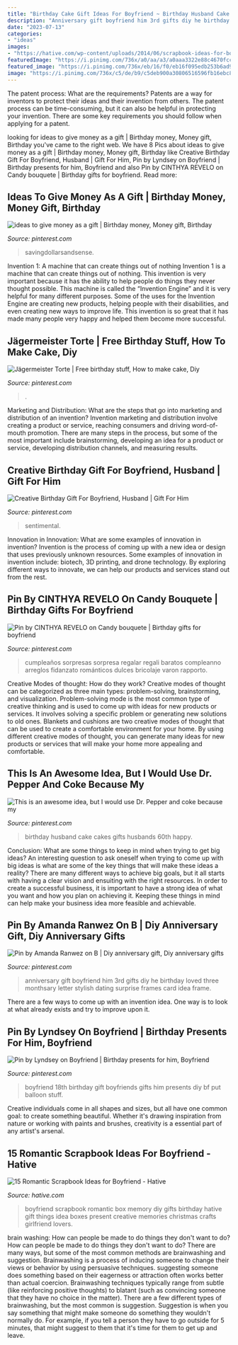 ```yaml
---
title: "Birthday Cake Gift Ideas For Boyfriend ~ Birthday Husband Cake Cakes Gifts Husbands 60th Happy"
description: "Anniversary gift boyfriend him 3rd gifts diy he birthday loved three monthsary letter stylish dating surprise frames card idea frame"
date: "2023-07-13"
categories:
- "ideas"
images:
- "https://hative.com/wp-content/uploads/2014/06/scrapbook-ideas-for-boyfriend/14-scrapbook-ideas-for-lovers.jpg"
featuredImage: "https://i.pinimg.com/736x/a0/aa/a3/a0aaa3322e88c4670fcca6da5e66c44a--to-my-boyfriend-boyfriend-gifts.jpg"
featured_image: "https://i.pinimg.com/736x/eb/16/f0/eb16f095edb253b6ad926de7f7c40c3c.jpg"
image: "https://i.pinimg.com/736x/c5/de/b9/c5deb900a30806516596fb16ebc8d207--husband-birthday-cakes-birthday-ideas.jpg"
---
```



The patent process: What are the requirements?
Patents are a way for inventors to protect their ideas and their invention from others. The patent process can be time-consuming, but it can also be helpful in protecting your invention. There are some key requirements you should follow when applying for a patent.

	

		
looking for ideas to give money as a gift | Birthday money, Money gift, Birthday you've came to the right web. We have 8 Pics about ideas to give money as a gift | Birthday money, Money gift, Birthday like Creative Birthday Gift For Boyfriend, Husband | Gift For Him, Pin by Lyndsey on Boyfriend | Birthday presents for him, Boyfriend and also Pin by CINTHYA REVELO on Candy bouquete | Birthday gifts for boyfriend. Read more:
		
    
## Ideas To Give Money As A Gift | Birthday Money, Money Gift, Birthday

<img loading=lazy src="https://i.pinimg.com/736x/eb/16/f0/eb16f095edb253b6ad926de7f7c40c3c.jpg" onerror="this.onerror=null;this.src='https://tse1.mm.bing.net/th?id=OIP.kab-YCm08l0-e_CVSJ1g3gHaPi&amp;pid=15.1';" alt="ideas to give money as a gift | Birthday money, Money gift, Birthday">

_Source: pinterest.com_

>savingdollarsandsense. 

	

Invention 1: A machine that can create things out of nothing
Invention 1 is a machine that can create things out of nothing. This invention is very important because it has the ability to help people do things they never thought possible. This machine is called the “Invention Engine” and it is very helpful for many different purposes. Some of the uses for the Invention Engine are creating new products, helping people with their disabilities, and even creating new ways to improve life. This invention is so great that it has made many people very happy and helped them become more successful.

    
## Jägermeister Torte | Free Birthday Stuff, How To Make Cake, Diy

<img loading=lazy src="https://i.pinimg.com/736x/21/e5/50/21e550fec5497850b7de1d2248561fd7.jpg" onerror="this.onerror=null;this.src='https://tse3.mm.bing.net/th?id=OIP.uCzYQMt3Jl79wyS6nkCOFAHaJ3&amp;pid=15.1';" alt="Jägermeister Torte | Free birthday stuff, How to make cake, Diy">

_Source: pinterest.com_

>. 

	

Marketing and Distribution: What are the steps that go into marketing and distribution of an invention?
Invention marketing and distribution involve creating a product or service, reaching consumers and driving word-of-mouth promotion. There are many steps in the process, but some of the most important include brainstorming, developing an idea for a product or service, developing distribution channels, and measuring results.

    
## Creative Birthday Gift For Boyfriend, Husband | Gift For Him

<img loading=lazy src="https://i.pinimg.com/736x/8b/ec/94/8bec9434f1a5000f10c0b27771adf70a.jpg" onerror="this.onerror=null;this.src='https://tse3.mm.bing.net/th?id=OIP.AT0B9yw0IcL6kvFopYXfxgHaJ3&amp;pid=15.1';" alt="Creative Birthday Gift For Boyfriend, Husband | Gift For Him">

_Source: pinterest.com_

>sentimental. 

	

Innovation in Innovation: What are some examples of innovation in invention?
Invention is the process of coming up with a new idea or design that uses previously unknown resources. Some examples of innovation in invention include: biotech, 3D printing, and drone technology. By exploring different ways to innovate, we can help our products and services stand out from the rest.

    
## Pin By CINTHYA REVELO On Candy Bouquete | Birthday Gifts For Boyfriend

<img loading=lazy src="https://i.pinimg.com/736x/c3/f5/a3/c3f5a3cead065219c899b49364153579.jpg" onerror="this.onerror=null;this.src='https://tse2.mm.bing.net/th?id=OIP.dwQRnbT3oQD-GQ3uZhUT-QHaJ4&amp;pid=15.1';" alt="Pin by CINTHYA REVELO on Candy bouquete | Birthday gifts for boyfriend">

_Source: pinterest.com_

>cumpleaños sorpresas sorpresa regalar regali baratos compleanno arreglos fidanzato románticos dulces bricolaje varon rapporto. 

	

Creative Modes of thought: How do they work?
Creative modes of thought can be categorized as three main types: problem-solving, brainstorming, and visualization. Problem-solving mode is the most common type of creative thinking and is used to come up with ideas for new products or services. It involves solving a specific problem or generating new solutions to old ones.
Blankets and cushions are two creative modes of thought that can be used to create a comfortable environment for your home. By using different creative modes of thought, you can generate many ideas for new products or services that will make your home more appealing and comfortable.

    
## This Is An Awesome Idea, But I Would Use Dr. Pepper And Coke Because My

<img loading=lazy src="https://i.pinimg.com/736x/c5/de/b9/c5deb900a30806516596fb16ebc8d207--husband-birthday-cakes-birthday-ideas.jpg" onerror="this.onerror=null;this.src='https://tse4.mm.bing.net/th?id=OIP.XVbCt4m-s2pNzAxSftLzWwHaJ3&amp;pid=15.1';" alt="This is an awesome idea, but I would use Dr. Pepper and coke because my">

_Source: pinterest.com_

>birthday husband cake cakes gifts husbands 60th happy. 

	

Conclusion: What are some things to keep in mind when trying to get big ideas?
An interesting question to ask oneself when trying to come up with big ideas is what are some of the key things that will make these ideas a reality? There are many different ways to achieve big goals, but it all starts with having a clear vision and ensuiting with the right resources. In order to create a successful business, it is important to have a strong idea of what you want and how you plan on achieving it. Keeping these things in mind can help make your business idea more feasible and achievable.

    
## Pin By Amanda Ranwez On B | Diy Anniversary Gift, Diy Anniversary Gifts

<img loading=lazy src="https://i.pinimg.com/736x/a0/aa/a3/a0aaa3322e88c4670fcca6da5e66c44a--to-my-boyfriend-boyfriend-gifts.jpg" onerror="this.onerror=null;this.src='https://tse4.mm.bing.net/th?id=OIP.sqvbKIZQKHc-teWnXy3HowHaJ3&amp;pid=15.1';" alt="Pin by Amanda Ranwez on B | Diy anniversary gift, Diy anniversary gifts">

_Source: pinterest.com_

>anniversary gift boyfriend him 3rd gifts diy he birthday loved three monthsary letter stylish dating surprise frames card idea frame. 

	

There are a few ways to come up with an invention idea.  One way is to look at what already exists and try to improve upon it.

    
## Pin By Lyndsey On Boyfriend | Birthday Presents For Him, Boyfriend

<img loading=lazy src="https://i.pinimg.com/736x/e1/15/de/e115deb73be00a8caf4c57267504f411--boyfriend-presents-boyfriend-ideas.jpg" onerror="this.onerror=null;this.src='https://tse3.mm.bing.net/th?id=OIP.0jO8V9YPhEZma2CMakSBkgHaJ6&amp;pid=15.1';" alt="Pin by Lyndsey on Boyfriend | Birthday presents for him, Boyfriend">

_Source: pinterest.com_

>boyfriend 18th birthday gift boyfriends gifts him presents diy bf put balloon stuff. 

	

Creative individuals come in all shapes and sizes, but all have one common goal: to create something beautiful. Whether it's drawing inspiration from nature or working with paints and brushes, creativity is a essential part of any artist's arsenal.

    
## 15 Romantic Scrapbook Ideas For Boyfriend - Hative

<img loading=lazy src="https://hative.com/wp-content/uploads/2014/06/scrapbook-ideas-for-boyfriend/14-scrapbook-ideas-for-lovers.jpg" onerror="this.onerror=null;this.src='https://tse4.mm.bing.net/th?id=OIP.7yqCcXCTzDaVwZay9thIkAHaJ4&amp;pid=15.1';" alt="15 Romantic Scrapbook Ideas for Boyfriend - Hative">

_Source: hative.com_

>boyfriend scrapbook romantic box memory diy gifts birthday hative gift things idea boxes present creative memories christmas crafts girlfriend lovers. 

	

brain washing: How can people be made to do things they don't want to do?
How can people be made to do things they don't want to do? There are many ways, but some of the most common methods are brainwashing and suggestion. Brainwashing is a process of inducing someone to change their views or behavior by using persuasive techniques. suggesting someone does something based on their eagerness or attraction often works better than actual coercion. Brainwashing techniques typically range from subtle (like reinforcing positive thoughts) to blatant (such as convincing someone that they have no choice in the matter). 
There are a few different types of brainwashing, but the most common is suggestion. Suggestion is when you say something that might make someone do something they wouldn't normally do. For example, if you tell a person they have to go outside for 5 minutes, that might suggest to them that it's time for them to get up and leave.

